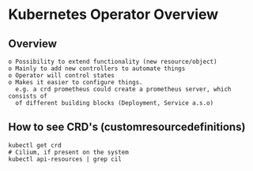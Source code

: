# Kubernetes Operator Overview 

## Overview 

```
o Possibility to extend functionality (new resource/object)
o Mainly to add new controllers to automate things
o Operator will control states
o Makes it easier to configure things.
  e.g. a crd prometheus could create a prometheus server, which consists of 
  of different building blocks (Deployment, Service a.s.o)
```

## How to see CRD's (customresourcedefinitions)

```
kubectl get crd 
# Cilium, if present on the system 
kubectl api-resources | grep cil 
```

